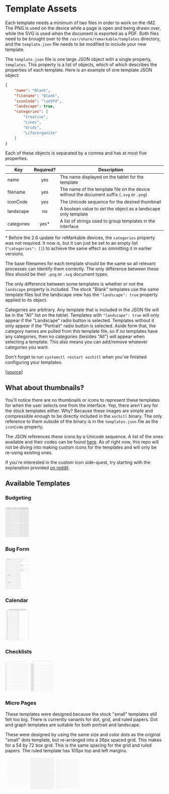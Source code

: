# Template Assets

Each template needs a minimum of two files in order to work on the rM2. The PNG is used on the device while a page is open and being drawn over, while the SVG is used when the document is exported as a PDF. Both files need to be brought over to the `/usr/share/remarkable/templates` directory, and the `template.json` file needs to be modified to include your new template.

The `template.json` file is one large JSON object with a single property, `templates`. This property is a list of objects, which of which describes the properties of each template. Here is an example of one template JSON object:

```json
{
    "name": "Blank",
    "filename": "Blank",
    "iconCode": "\ue9fd",
    "landscape": true,
    "categories": [
        "Creative",
        "Lines",
        "Grids",
        "Life/organize"
    ]
}
```

Each of these objects is separated by a comma and has at most five properties.

| Key | Required? | Description |
|-----|:---------:|-------------|
| name | yes | The name displayed on the tablet for the template|
| filename | yes | The name of the template file on the device without the document suffix (`.svg` or `.png`) |
| iconCode | yes | The Unicode sequence for the desired thumbnail |
| landscape | no | A boolean value to set the object as a landscape only template |
| categories | yes\* | A list of strings used to group templates in the interface |

\* Before the 2.6 update for reMarkable devices, the `categories` property was not required. It now is, but it can just be set to an empty list (`"categories": []`) to achieve the same effect as ommitting it in earlier versions.

The base filenames for each template should be the same so all relevant processes can identify them correctly. The only difference between these files should be their `.png` or `.svg` document types.

The only difference between some templates is whether or not the `landscape` property is included. The stock "Blank" templates use the same template files but the landscape view has the `"landscape": true` property applied to its object.

Categories are arbitrary. Any template that is included in the JSON file will be in the "All" list on the tablet. Templates with `"landscape": true` will only appear if the "Landscape" radio button is selected. Templates without it only appear if the "Portrait" radio button is selected. Aside form that, the category names are pulled from this template file, so if no templates have any categories, then no categories (besides "All") will appear when selecting a template. This also means you can add/remove whatever categories you want.

Don't forget to run `systemctl restart xochitl` when you've finished configuring your templates.

[[source]](https://remarkablewiki.com/tips/templates)

## What about thumbnails?

You'll notice there are no thumbnails or icons to represent these templates for when the user selects one from the interface. Yep, there aren't any for the stock templates either. Why? Because these images are simple and compressible enough to be directly included in the `xochitl` binary. The only reference to them outside of the binary is in the `templates.json` file as the `iconCode` property.

The JSON references these icons by a Unicode sequence. A list of the ones available and their codes can be found [here](https://remarkablewiki.com/tips/templates). As of right now, this repo will not be diving into making custom icons for the templates and will only be re-using existing ones.

If you're interested in the custom icon side-quest, try starting with the explanation provided [on reddit](https://www.reddit.com/r/RemarkableTablet/comments/kb8eai/custom_template_icons/gffdisx?utm_source=share&utm_medium=web2x&context=3).

## Available Templates

### Budgeting

<img src="https://github.com/DanielRunningen/rM2Mods/blob/main/assests/templates/budgeting.png" width="15%" />

### Bug Form

<img src="https://github.com/DanielRunningen/rM2Mods/blob/main/assests/templates/bugForm.png" width="15%" />

### Calendar

<img src="https://github.com/DanielRunningen/rM2Mods/blob/main/assests/templates/calendar_day.png" width="15%" />

### Checklists

<img src="https://github.com/DanielRunningen/rM2Mods/blob/main/assests/templates/checklist_1box3line_portrait.png" width="15%" style="display: inline-block;" />
<img src="https://github.com/DanielRunningen/rM2Mods/blob/main/assests/templates/checklist_4box3line_portrait.png" width="15%" style="display: inline-block;" />

### Micro Pages

These templates were designed because the stock "small" templates still felt too big. There is currently variants for dot, grid, and ruled papers. Dot and graph templates are suitable for both portrait and landscape.

These were designed by using the same size and color dots as the original "small" dots template, but re-arranged into a 26px spaced grid. This makes for a 54 by 72 box grid. This is the same spacing for the grid and ruled papers. The ruled template has 105px top and left margins.

<img src="https://github.com/DanielRunningen/rM2Mods/blob/main/assests/templates/dots_micro.png" width="15%" style="display: inline-block;" />
<img src="https://github.com/DanielRunningen/rM2Mods/blob/main/assests/templates/grid_micro.png" width="15%" style="display: inline-block;" />
<img src="https://github.com/DanielRunningen/rM2Mods/blob/main/assests/templates/ruled_micro.png" width="15%" style="display: inline-block;" />
